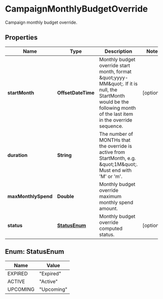 

# CampaignMonthlyBudgetOverride

Campaign monthly budget override.

## Properties

| Name | Type | Description | Notes |
|------------ | ------------- | ------------- | -------------|
|**startMonth** | **OffsetDateTime** | Monthly budget override start month, format \&quot;yyyy-MM\&quot;. If it is null, the StartMonth would be the following month of the last item in the override sequence. |  [optional] |
|**duration** | **String** | The number of MONTHs that the override is active from StartMonth, e.g. \&quot;1M\&quot;. Must end with &#39;M&#39; or &#39;m&#39;. |  |
|**maxMonthlySpend** | **Double** | Monthly budget override maximum monthly spend amount. |  |
|**status** | [**StatusEnum**](#StatusEnum) | Monthly budget override computed status. |  [optional] |



## Enum: StatusEnum

| Name | Value |
|---- | -----|
| EXPIRED | &quot;Expired&quot; |
| ACTIVE | &quot;Active&quot; |
| UPCOMING | &quot;Upcoming&quot; |



